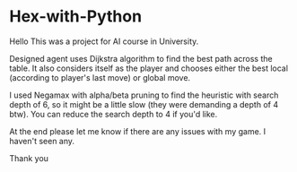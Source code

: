 # Hex-with-Python
Hello
This was a project for AI course in University.

Designed agent uses Dijkstra algorithm to find the best path across the table. It also considers itself as the player and chooses either the best local (according to player's last move) or global move.

I used Negamax with alpha/beta pruning to find the heuristic with search depth of 6, so it might be a little slow (they were demanding a depth of 4 btw). You can reduce the search depth to 4 if you'd like.

At the end please let me know if there are any issues with my game. I haven't seen any.

Thank you
